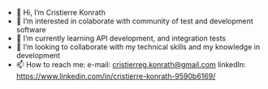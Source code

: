 - 👋 Hi, I’m Cristierre Konrath
- 👀 I’m interested in colaborate with community of test and development software 
- 🌱 I’m currently learning API development, and integration tests
- 💞️ I’m looking to collaborate with my technical skills and my knowledge in development 
- 📫 How to reach me:
e-mail: cristierreg.konrath@gmail.com
linkedIn: https://www.linkedin.com/in/cristierre-konrath-9590b6169/
